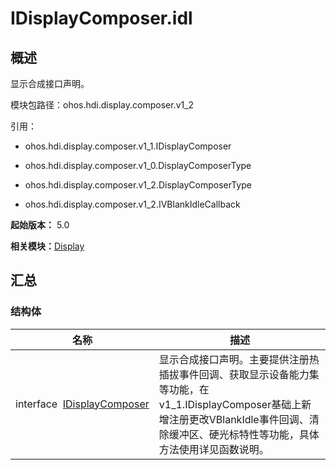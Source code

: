 # IDisplayComposer.idl


## 概述

显示合成接口声明。

模块包路径：ohos.hdi.display.composer.v1_2

引用：

- ohos.hdi.display.composer.v1_1.IDisplayComposer

- ohos.hdi.display.composer.v1_0.DisplayComposerType

- ohos.hdi.display.composer.v1_2.DisplayComposerType

- ohos.hdi.display.composer.v1_2.IVBlankIdleCallback

**起始版本：** 5.0

**相关模块：**[Display](index_composer_display_v12.md)


## 汇总


### 结构体

| 名称 | 描述 | 
| -------- | -------- |
| interface&nbsp;&nbsp;[IDisplayComposer](annotated_composer_display_v12_interface_i_display_composer.md) | 显示合成接口声明。主要提供注册热插拔事件回调、获取显示设备能力集等功能，在v1_1.IDisplayComposer基础上新增注册更改VBlankIdle事件回调、清除缓冲区、硬光标特性等功能，具体方法使用详见函数说明。 | 
